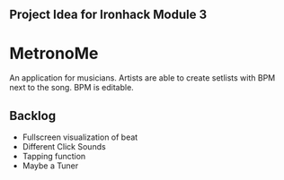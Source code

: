## Project Idea for Ironhack Module 3

# MetronoMe
An application for musicians.
Artists are able to create setlists with BPM next to the song. BPM is editable.

## Backlog
* Fullscreen visualization of beat
* Different Click Sounds
* Tapping function
* Maybe a Tuner
